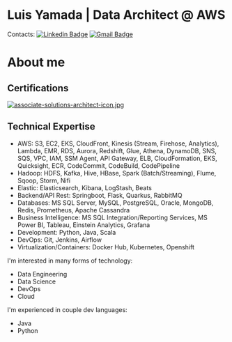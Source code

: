 # Luis Yamada | Data Architect @ AWS

Contacts:
[![Linkedin Badge](https://img.shields.io/badge/-LinkedIn-blue?style=flat-square&logo=Linkedin&logoColor=white&link=https://www.linkedin.com/in/luis-yamada/)](https://www.linkedin.com/in/luis-yamada/)
[![Gmail Badge](https://img.shields.io/badge/-Gmail-c14438?style=flat-square&logo=Gmail&logoColor=white&link=mailto:luishm.yamada@gmail.com)](mailto:luishm.yamada@gmail.com)

# About me

## Certifications
[![associate-solutions-architect-icon.jpg](https://i.postimg.cc/q7pKKtcH/associate-solutions-architect-icon.jpg)](https://postimg.cc/xXFqD1F6)

## Technical Expertise
- AWS: S3, EC2, EKS, CloudFront, Kinesis (Stream, Firehose, Analytics), Lambda, EMR, RDS, Aurora, Redshift, Glue, Athena, DynamoDB, SNS, SQS, VPC, IAM, SSM Agent, API Gateway, ELB, CloudFormation, EKS, Quicksight, ECR, CodeCommit, CodeBuild, CodePipeline
- Hadoop: HDFS, Kafka, Hive, HBase, Spark (Batch/Streaming), Flume, Sqoop, Storm, Nifi
- Elastic: Elasticsearch, Kibana, LogStash, Beats
- Backend/API Rest: Springboot, Flask, Quarkus, RabbitMQ
- Databases: MS SQL Server, MySQL, PostgreSQL, Oracle, MongoDB, Redis, Prometheus, Apache Cassandra
- Business Intelligence: MS SQL Integration/Reporting Services, MS Power BI, Tableau, Einstein Analytics, Grafana
- Development: Python, Java, Scala
- DevOps: Git, Jenkins, Airflow
- Virtualization/Containers: Docker Hub, Kubernetes, Openshift

I'm interested in many forms of technology:
- Data Engineering
- Data Science
- DevOps
- Cloud

I'm experienced in couple dev languages:
- Java
- Python
